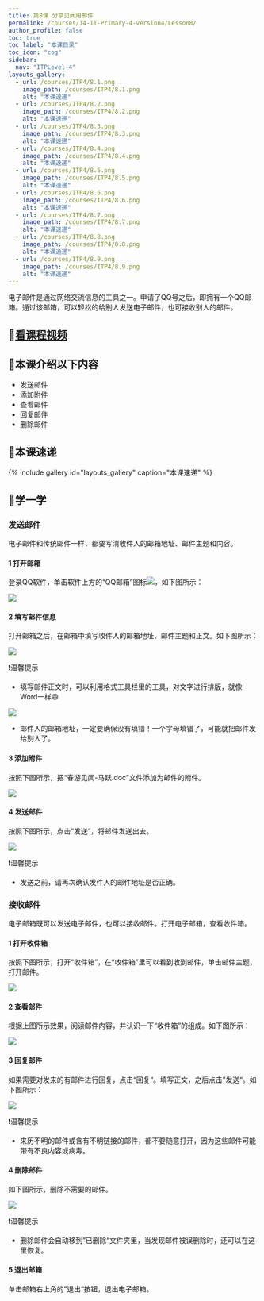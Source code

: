 ```yaml
---
title: 第8课 分享见闻用邮件
permalink: /courses/14-IT-Primary-4-version4/Lesson8/
author_profile: false
toc: true
toc_label: "本课目录"
toc_icon: "cog"
sidebar:
  nav: "ITPLevel-4"
layouts_gallery:
  - url: /courses/ITP4/8.1.png
    image_path: /courses/ITP4/8.1.png
    alt: "本课速递"
  - url: /courses/ITP4/8.2.png
    image_path: /courses/ITP4/8.2.png
    alt: "本课速递"
  - url: /courses/ITP4/8.3.png
    image_path: /courses/ITP4/8.3.png
    alt: "本课速递"
  - url: /courses/ITP4/8.4.png
    image_path: /courses/ITP4/8.4.png
    alt: "本课速递"
  - url: /courses/ITP4/8.5.png
    image_path: /courses/ITP4/8.5.png
    alt: "本课速递"
  - url: /courses/ITP4/8.6.png
    image_path: /courses/ITP4/8.6.png
    alt: "本课速递"
  - url: /courses/ITP4/8.7.png
    image_path: /courses/ITP4/8.7.png
    alt: "本课速递"
  - url: /courses/ITP4/8.8.png
    image_path: /courses/ITP4/8.8.png
    alt: "本课速递"
  - url: /courses/ITP4/8.9.png
    image_path: /courses/ITP4/8.9.png
    alt: "本课速递"
---
```

电子邮件是通过网络交流信息的工具之一。申请了QQ号之后，即拥有一个QQ邮箱。通过该邮箱，可以轻松的给别人发送电子邮件，也可接收别人的邮件。
## :cinema:[看课程视频](http://study.163.com)
## :mega:本课介绍以下内容
- 发送邮件
- 添加附件
- 查看邮件
- 回复邮件
- 删除邮件
## :rainbow:本课速递
{% include gallery id="layouts_gallery" caption="本课速递" %}
## :electric_plug:学一学
### 发送邮件
电子邮件和传统邮件一样，都要写清收件人的邮箱地址、邮件主题和内容。
#### 1 打开邮箱
登录QQ软件，单击软件上方的“QQ邮箱”图标![](/courses/ITP4/8.0.png)，如下图所示：

![](/courses/ITP4/8.1.png)
#### 2 填写邮件信息
打开邮箱之后，在邮箱中填写收件人的邮箱地址、邮件主题和正文。如下图所示：

![](/courses/ITP4/8.2.png)

:heavy_exclamation_mark:温馨提示
- 填写邮件正文时，可以利用格式工具栏里的工具，对文字进行排版，就像Word一样:smile:

![](/courses/ITP4/8.3.png)

- 邮件人的邮箱地址，一定要确保没有填错！一个字母填错了，可能就把邮件发给别人了。
#### 3 添加附件
按照下图所示，把“春游见闻-马跃.doc”文件添加为邮件的附件。

![](/courses/ITP4/8.4.png)
#### 4 发送邮件
按照下图所示，点击“发送”，将邮件发送出去。

![](/courses/ITP4/8.5.png)

:heavy_exclamation_mark:温馨提示
- 发送之前，请再次确认发件人的邮件地址是否正确。
### 接收邮件
电子邮箱既可以发送电子邮件，也可以接收邮件。打开电子邮箱，查看收件箱。
#### 1 打开收件箱
按照下图所示，打开“收件箱”，在“收件箱”里可以看到收到邮件，单击邮件主题，打开邮件。

![](/courses/ITP4/8.6.png)
#### 2 查看邮件
根据上图所示效果，阅读邮件内容，并认识一下“收件箱”的组成。如下图所示：

![](/courses/ITP4/8.7.png)
#### 3 回复邮件
如果需要对发来的有邮件进行回复，点击“回复“。填写正文，之后点击”发送“。如下图所示：

![](/courses/ITP4/8.8.png)

:heavy_exclamation_mark:温馨提示
- 来历不明的邮件或含有不明链接的邮件，都不要随意打开，因为这些邮件可能带有不良内容或病毒。
#### 4 删除邮件
如下图所示，删除不需要的邮件。

![](/courses/ITP4/8.9.png)

:heavy_exclamation_mark:温馨提示
- 删除邮件会自动移到”已删除“文件夹里，当发现邮件被误删除时，还可以在这里恢复。

#### 5 退出邮箱
单击邮箱右上角的”退出“按钮，退出电子邮箱。
